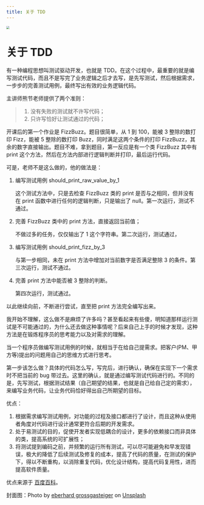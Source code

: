 ```yaml
---
title: 关于 TDD
---
```


<img src="https://monster-image-backup.oss-cn-shanghai.aliyuncs.com/picgo/eberhard-grossgasteiger-mLVdkJCOick-unsplash.jpg" style="zoom:50%;" />

# 关于 TDD

有一种编程思想叫测试驱动开发，也就是 TDD。在这个过程中，最重要的就是编写测试代码，而且不是写完了业务逻辑之后才去写，是先写测试，然后根据需求，一步步的完善测试用例，最终写出有效的业务逻辑代码。

主讲师熊节老师提供了两个准则：

> 1. 没有失败的测试就不许写代码；
> 2. 只许写恰好让测试通过的代码；

开课后的第一个作业是 FizzBuzz。题目很简单，从 1 到 100，能被 3 整除的数打印 Fizz，能被 5 整除的数打印 Buzz，同时满足这两个条件的打印 FizzBuzz，其余的数字直接输出。题目不难，拿到题目，第一反应是有一个类 FizzBuzz 其中有 print 这个方法，然后在方法内部进行逻辑判断并打印，最后运行代码。

可是，老师不是这么做的，他的做法是：

1. 编写测试用例 should_print_raw_value_by_1

   这个测试方法中，只是去检查 FizzBuzz 类的 print 是否与之相同，但并没有在 print 函数中进行任何的逻辑判断，只是输出了 null。第一次运行，测试不通过。

2. 完善 FizzBuzz 类中的 print 方法，直接返回当前值；

   不做过多的任务，仅仅输出了 1 这个字符串。第二次运行，测试通过，

3. 编写测试用例 should_print_fizz_by_3

   与第一步相同，未在 print 方法中增加对当前数字是否满足整除 3 的条件。第三次运行，测试不通过。

4. 完善 print 方法中能否被 3 整除的判断。

   第四次运行，测试通过。

以此继续向前，不断进行尝试，直至把 print 方法完全编写出来。

我开始不理解，这么做不是麻烦了许多吗？甚至看起来有些傻，明知道那样运行测试是不可能通过的，为什么还去做这种事情呢？后来自己上手的时候才发现，这种方法是在锻炼程序员的思考能力以及对需求的理解。

当一个程序员做编写测试用例的时候，就相当于在给自己提需求。把客户(PM、甲方等)提出的问题用自己的思维方式进行思考。

第一步该怎么做？具体的代码怎么写，写完后，进行确认，确保在实现下一个需求时不把当前的 bug 带过去。这里的确认，就是通过编写测试代码进行的。不同的是，先写测试，根据测试结果（自己期望的结果，也就是自己给自己定的需求），来编写业务代码，让业务代码恰好得出自己所期望的目标。

优点：

1. 根据需求编写测试用例，对功能的过程及接口都进行了设计，而且这种从使用者角度对代码进行设计通常更符合后期的开发需求。
2. 处于易测试的目的，促使开发者实现低耦合的设计，更多的依赖接口而非具体的类，提高系统的可扩展性；
3. 将测试提到编码之前，并频繁的运行所有测试，可以尽可能避免和早发现错误，极大的降低了后续测试及修复的成本，提高了代码的质量，在测试的保护下，得以不断重构，以消除重复代码，优化设计结构，提高代码复用性，进而提高软件质量。

优点来源于 [百度百科](https://baike.baidu.com/item/%E6%B5%8B%E8%AF%95%E9%A9%B1%E5%8A%A8%E5%BC%80%E5%8F%91#7_1)。

封面图：Photo by [eberhard grossgasteiger](https://unsplash.com/@eberhardgross?utm_source=unsplash&utm_medium=referral&utm_content=creditCopyText) on [Unsplash](https://unsplash.com/?utm_source=unsplash&utm_medium=referral&utm_content=creditCopyText)